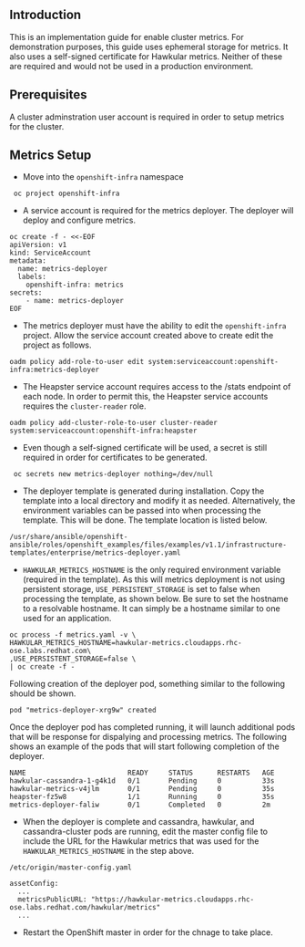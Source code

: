 ## Introduction
This is an implementation guide for enable cluster metrics. For demonstration purposes, this guide uses ephemeral
storage for metrics. It also uses a self-signed certificate for Hawkular metrics. Neither of these are required and
 would not be used in a production environment.

## Prerequisites
A cluster adminstration user account is required in order to setup metrics for the cluster.

## Metrics Setup
*  Move into the `openshift-infra` namespace
```
 oc project openshift-infra
```
* A service account is required for the metrics deployer. The deployer will deploy and configure metrics. 
```
oc create -f - <<-EOF
apiVersion: v1
kind: ServiceAccount
metadata:
  name: metrics-deployer
  labels:
    openshift-infra: metrics
secrets:
    - name: metrics-deployer
EOF
```
* The metrics deployer must have the ability to edit the `openshift-infra` project. Allow the service account created
 above to create edit the project as follows.
```
oadm policy add-role-to-user edit system:serviceaccount:openshift-infra:metrics-deployer
```
* The Heapster service account requires access to the /stats endpoint of each node. In order to permit this, the Heapster
service accounts requires the `cluster-reader` role.
```
oadm policy add-cluster-role-to-user cluster-reader system:serviceaccount:openshift-infra:heapster
```
* Even though a self-signed certificate will be used, a secret is still required in order for certificates to be generated.
```
 oc secrets new metrics-deployer nothing=/dev/null
```
* The deployer template is generated during installation. Copy the template into a local directory and modify it as needed. 
Alternatively, the environment variables can be passed into when processing the template. This will be done. The template location
is listed below.
```
/usr/share/ansible/openshift-ansible/roles/openshift_examples/files/examples/v1.1/infrastructure-templates/enterprise/metrics-deployer.yaml
```
* `HAWKULAR_METRICS_HOSTNAME` is the only required environment variable (required in the template). As this will metrics deployment 
is not using persistent storage, `USE_PERSISTENT_STORAGE` is set to false when processing the template, as shown below. Be sure to
set the hostname to a resolvable hostname. It can simply be a hostname similar to one used for an application.

```
oc process -f metrics.yaml -v \
HAWKULAR_METRICS_HOSTNAME=hawkular-metrics.cloudapps.rhc-ose.labs.redhat.com\
,USE_PERSISTENT_STORAGE=false \
| oc create -f -
```
Following creation of the deployer pod, something similar to the following should be shown.
```
pod "metrics-deployer-xrg9w" created
```
Once the deployer pod has completed running, it will launch additional pods that will be response for dispalying and processing metrics.
The following shows an example of the pods that will start following completion of the deployer.
```
NAME                         READY     STATUS      RESTARTS   AGE
hawkular-cassandra-1-g4k1d   0/1       Pending     0          33s
hawkular-metrics-v4jlm       0/1       Pending     0          35s
heapster-fz5w8               1/1       Running     0          35s
metrics-deployer-faliw       0/1       Completed   0          2m
```
* When the deployer is complete and cassandra, hawkular, and cassandra-cluster pods are running, edit the master config file to include
 the URL for the Hawkular metrics that was used for the `HAWKULAR_METRICS_HOSTNAME` in the step above.

```
/etc/origin/master-config.yaml 

assetConfig:
  ...
  metricsPublicURL: "https://hawkular-metrics.cloudapps.rhc-ose.labs.redhat.com/hawkular/metrics"
  ...
```
* Restart the OpenShift master in order for the chnage to take place.
